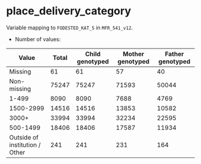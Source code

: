 # place_delivery_category
Variable mapping to `FODESTED_KAT_5` in `MFR_541_v12`.
- Number of values:

| Value | Total | Child genotyped | Mother genotyped | Father genotyped |
| ----- | ----- | --------------- | ---------------- | ---------------- |
| Missing | 61 | 61 | 57 | 40 |
| Non-missing | 75247 | 75247 | 71593 | 50044 |
| 1-499 | 8090 | 8090 | 7688 |4769 |
| 1500-2999 | 14516 | 14516 | 13853 |10582 |
| 3000+ | 33994 | 33994 | 32234 |22595 |
| 500-1499 | 18406 | 18406 | 17587 |11934 |
| Outside of institution / Other | 241 | 241 | 231 |164 |



